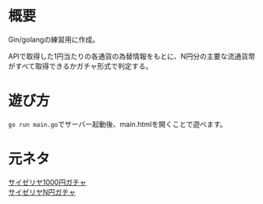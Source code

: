 # 概要
Gin/golangの練習用に作成。

APIで取得した1円当たりの各通貨の為替情報をもとに、N円分の主要な流通貨幣がすべて取得できるかガチャ形式で判定する。

# 遊び方
```go run main.go```でサーバー起動後、main.htmlを開くことで遊べます。

# 元ネタ
[サイゼリヤ1000円ガチャ](https://saizeriya-1000yen.marusho.io/)  
[サイゼリヤN円ガチャ](https://saizeria-gacha.web.app/)
